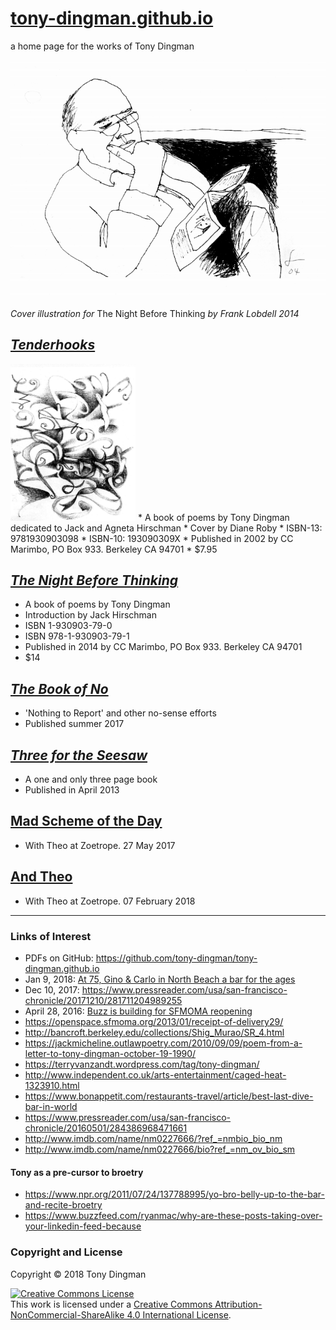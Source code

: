 # [tony-dingman.github.io]( https://tony-dingman.github.io/ )


a home page for the works of Tony Dingman

![2004-tony-dingman-by-frank-lobdell ]( 2004-tony-dingman-by-frank-lobdell.png )

_Cover illustration for_ The Night Before Thinking _by Frank Lobdell 2014_

## _[Tenderhooks]( tony-dingman-2002-tenderhooks.pdf )_
<img src=tony-dingman-2002-tenderhooks-cover.png style="width:200px;" >
* A book of poems by Tony Dingman dedicated to Jack and Agneta Hirschman
* Cover by Diane Roby
* ISBN-13: 9781930903098
* ISBN-10: 193090309X
* Published in 2002 by CC Marimbo, PO Box 933. Berkeley CA 94701
* $7.95

## _[The Night Before Thinking]( tony-dingman-2014-the-night-before-thinking.pdf )_

* A book of poems by Tony Dingman
* Introduction by Jack Hirschman
* ISBN 1-930903-79-0
* ISBN 978-1-930903-79-1
* Published in 2014 by CC Marimbo, PO Box 933. Berkeley CA 94701
* $14


## _[The Book of No]( tony-dingman-2017-the-book-of-no.pdf )_

* 'Nothing to Report' and other no-sense efforts
* Published summer 2017


## _[Three for the Seesaw]( tony-dingman-2013-three-for-the-seesaw.pdf )_

* A one and only three page book
* Published in April 2013


## [Mad Scheme of the Day]( tony-ding-mad-scheme-of-the-day.pdf )

* With Theo at Zoetrope. 27 May 2017

## [And Theo]( tony-dingman-2018-02-07-and-theo.pdf )

* With Theo at Zoetrope. 07 February 2018


***

### Links of Interest

* PDFs on GitHub: <https://github.com/tony-dingman/tony-dingman.github.io>
* Jan 9, 2018: [At 75, Gino & Carlo in North Beach a bar for the ages]( https://www.sfchronicle.com/style/article/At-75-Gino-Carlo-in-North-Beach-a-bar-for-the-12485088.php )
* Dec 10, 2017: <https://www.pressreader.com/usa/san-francisco-chronicle/20171210/281711204989255>
* April 28, 2016: [Buzz is building for SFMOMA reopening]( http://www.sfchronicle.com/style/article/Buzz-is-building-for-SFMOMA-reopening-7382459.php )
* <https://openspace.sfmoma.org/2013/01/receipt-of-delivery29/>
* <http://bancroft.berkeley.edu/collections/Shig_Murao/SR_4.html>
* <https://jackmicheline.outlawpoetry.com/2010/09/09/poem-from-a-letter-to-tony-dingman-october-19-1990/>
* <https://terryvanzandt.wordpress.com/tag/tony-dingman/>
* <http://www.independent.co.uk/arts-entertainment/caged-heat-1323910.html>
* <https://www.bonappetit.com/restaurants-travel/article/best-last-dive-bar-in-world>
* <https://www.pressreader.com/usa/san-francisco-chronicle/20160501/284386968471661>
* <http://www.imdb.com/name/nm0227666/?ref_=nmbio_bio_nm>
* <http://www.imdb.com/name/nm0227666/bio?ref_=nm_ov_bio_sm>

#### Tony as a pre-cursor to broetry

* <https://www.npr.org/2011/07/24/137788995/yo-bro-belly-up-to-the-bar-and-recite-broetry>
* <https://www.buzzfeed.com/ryanmac/why-are-these-posts-taking-over-your-linkedin-feed-because>



### Copyright and License

Copyright &copy; 2018 Tony Dingman

<a rel="license" href="http://creativecommons.org/licenses/by-nc-sa/4.0/"><img alt="Creative Commons License" style="border-width:0" src="https://i.creativecommons.org/l/by-nc-sa/4.0/88x31.png" /></a><br />This work is licensed under a <a rel="license" href="http://creativecommons.org/licenses/by-nc-sa/4.0/">Creative Commons Attribution-NonCommercial-ShareAlike 4.0 International License</a>.
